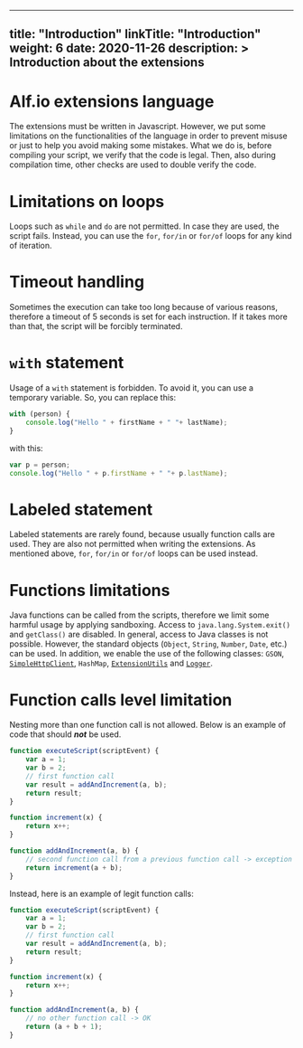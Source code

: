 
---
title: "Introduction"
linkTitle: "Introduction"
weight: 6
date: 2020-11-26
description: >
  Introduction about the extensions
---
# Alf.io extensions language

The extensions must be written in Javascript. However, we put some limitations on the functionalities of the language 
in order to prevent misuse or just to help you avoid making some mistakes. What we do is, before compiling your script, 
we verify that the code is legal. Then, also during compilation time, other checks are used to double verify the code.

# Limitations on loops

Loops such as `while` and `do` are not permitted. In case they are used, the script fails. Instead, you can use 
the `for`, `for/in` or `for/of` loops for any kind of iteration.

# Timeout handling

Sometimes the execution can take too long because of various reasons, therefore a timeout of 5 seconds is set for
each instruction. If it takes more than that, the script will be forcibly terminated.

# `with` statement

Usage of a `with` statement is forbidden. To avoid it, you can use a temporary variable. So, you can replace this:
```javascript
with (person) {
    console.log("Hello " + firstName + " "+ lastName);
}
```
with this:
```javascript
var p = person;
console.log("Hello " + p.firstName + " "+ p.lastName);
```
# Labeled statement

Labeled statements are rarely found, because usually function calls are used. They are also not permitted when writing 
the extensions. As mentioned above, `for`, `for/in` or `for/of` loops can be used instead.

# Functions limitations

Java functions can be called from the scripts, therefore we limit some harmful usage by applying sandboxing. Access to
`java.lang.System.exit()` and `getClass()` are disabled. In general, access to Java classes is not possible. However,
the standard objects (`Object`, `String`, `Number`, `Date`, etc.) can be used. In addition, we enable the use of
the following classes: `GSON`, [`SimpleHttpClient`](https://github.com/alfio-event/alf.io/blob/master/src/main/java/alfio/extension/SimpleHttpClient.java),
 `HashMap`, [`ExtensionUtils`]( https://github.com/alfio-event/alf.io/blob/master/src/main/java/alfio/extension/ExtensionUtils.java) 
 and [`Logger`](https://logging.apache.org/log4j/2.x/log4j-api/apidocs/org/apache/logging/log4j/Logger.html).


# Function calls level limitation

Nesting more than one function call is not allowed. Below is an example of code that should ***not*** be used. 
```javascript
function executeScript(scriptEvent) {
    var a = 1;
    var b = 2;
    // first function call
    var result = addAndIncrement(a, b);
    return result;
}

function increment(x) {
    return x++;
}

function addAndIncrement(a, b) {
    // second function call from a previous function call -> exception
    return increment(a + b);
}
```
Instead, here is an example of legit function calls:
```javascript
function executeScript(scriptEvent) {
    var a = 1;
    var b = 2;
    // first function call
    var result = addAndIncrement(a, b);
    return result;
}

function increment(x) {
    return x++;
}

function addAndIncrement(a, b) {
    // no other function call -> OK
    return (a + b + 1);
}
```